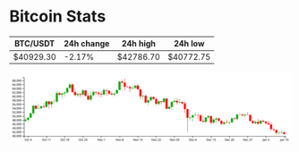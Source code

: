 # Bitcoin Stats

BTC/USDT|24h change|24h high|24h low|
|---|---|---|---|
|$40929.30|-2.17%|$42786.70|$40772.75|

<img src="./chart.svg">
